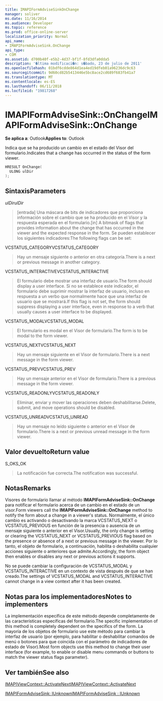 ```yaml
---
title: IMAPIFormAdviseSinkOnChange
manager: soliver
ms.date: 11/16/2014
ms.audience: Developer
ms.topic: reference
ms.prod: office-online-server
localization_priority: Normal
api_name:
- IMAPIFormAdviseSink.OnChange
api_type:
- COM
ms.assetid: d700b40f-e5b2-4d37-bf1f-8fd3dfa0dda5
description: '�ltima modificaci�n: s�bado, 23 de julio de 2011'
ms.openlocfilehash: 01bdf6cdde864d1ea4ed19dfeb01a96236dc9c63
ms.sourcegitcommit: 9d60cd82b5413446e5bc8ace2cd689f683fb41a7
ms.translationtype: MT
ms.contentlocale: es-ES
ms.lasthandoff: 06/11/2018
ms.locfileid: "19817268"
---
```

# <a name="imapiformadvisesinkonchange"></a><span data-ttu-id="57c0c-103">IMAPIFormAdviseSink::OnChange</span><span class="sxs-lookup"><span data-stu-id="57c0c-103">IMAPIFormAdviseSink::OnChange</span></span>

  
  
<span data-ttu-id="57c0c-104">**Se aplica a**: Outlook</span><span class="sxs-lookup"><span data-stu-id="57c0c-104">**Applies to**: Outlook</span></span> 
  
<span data-ttu-id="57c0c-105">Indica que se ha producido un cambio en el estado del Visor del formulario.</span><span class="sxs-lookup"><span data-stu-id="57c0c-105">Indicates that a change has occurred in the status of the form viewer.</span></span> 
  
```cpp
HRESULT OnChange(
  ULONG ulDir
);
```

## <a name="parameters"></a><span data-ttu-id="57c0c-106">Sintaxis</span><span class="sxs-lookup"><span data-stu-id="57c0c-106">Parameters</span></span>

 <span data-ttu-id="57c0c-107">_ulDir_</span><span class="sxs-lookup"><span data-stu-id="57c0c-107">_ulDir_</span></span>
  
> <span data-ttu-id="57c0c-108">[entrada] Una máscara de bits de indicadores que proporciona información sobre el cambio que se ha producido en el Visor y la respuesta esperada en el formulario.</span><span class="sxs-lookup"><span data-stu-id="57c0c-108">[in] A bitmask of flags that provides information about the change that has occurred in the viewer and the expected response in the form.</span></span> <span data-ttu-id="57c0c-109">Se pueden establecer los siguientes indicadores:</span><span class="sxs-lookup"><span data-stu-id="57c0c-109">The following flags can be set:</span></span>
    
<span data-ttu-id="57c0c-110">VCSTATUS_CATEGORY</span><span class="sxs-lookup"><span data-stu-id="57c0c-110">VCSTATUS_CATEGORY</span></span> 
  
> <span data-ttu-id="57c0c-111">Hay un mensaje siguiente o anterior en otra categoría.</span><span class="sxs-lookup"><span data-stu-id="57c0c-111">There is a next or previous message in another category.</span></span> 
    
<span data-ttu-id="57c0c-112">VCSTATUS_INTERACTIVE</span><span class="sxs-lookup"><span data-stu-id="57c0c-112">VCSTATUS_INTERACTIVE</span></span> 
  
> <span data-ttu-id="57c0c-113">El formulario debe mostrar una interfaz de usuario.</span><span class="sxs-lookup"><span data-stu-id="57c0c-113">The form should display a user interface.</span></span> <span data-ttu-id="57c0c-114">Si no se establece este indicador, el formulario debe suprimir mostrar la interfaz de usuario, incluso en respuesta a un verbo que normalmente hace que una interfaz de usuario que se mostrará.</span><span class="sxs-lookup"><span data-stu-id="57c0c-114">If this flag is not set, the form should suppress displaying a user interface, even in response to a verb that usually causes a user interface to be displayed.</span></span> 
    
<span data-ttu-id="57c0c-115">VCSTATUS_MODAL</span><span class="sxs-lookup"><span data-stu-id="57c0c-115">VCSTATUS_MODAL</span></span> 
  
> <span data-ttu-id="57c0c-116">El formulario es modal en el Visor de formulario.</span><span class="sxs-lookup"><span data-stu-id="57c0c-116">The form is to be modal to the form viewer.</span></span> 
    
<span data-ttu-id="57c0c-117">VCSTATUS_NEXT</span><span class="sxs-lookup"><span data-stu-id="57c0c-117">VCSTATUS_NEXT</span></span> 
  
> <span data-ttu-id="57c0c-118">Hay un mensaje siguiente en el Visor de formulario.</span><span class="sxs-lookup"><span data-stu-id="57c0c-118">There is a next message in the form viewer.</span></span> 
    
<span data-ttu-id="57c0c-119">VCSTATUS_PREV</span><span class="sxs-lookup"><span data-stu-id="57c0c-119">VCSTATUS_PREV</span></span> 
  
> <span data-ttu-id="57c0c-120">Hay un mensaje anterior en el Visor de formulario.</span><span class="sxs-lookup"><span data-stu-id="57c0c-120">There is a previous message in the form viewer.</span></span> 
    
<span data-ttu-id="57c0c-121">VCSTATUS_READONLY</span><span class="sxs-lookup"><span data-stu-id="57c0c-121">VCSTATUS_READONLY</span></span> 
  
> <span data-ttu-id="57c0c-122">Eliminar, enviar y mover las operaciones deben deshabilitarse.</span><span class="sxs-lookup"><span data-stu-id="57c0c-122">Delete, submit, and move operations should be disabled.</span></span> 
    
<span data-ttu-id="57c0c-123">VCSTATUS_UNREAD</span><span class="sxs-lookup"><span data-stu-id="57c0c-123">VCSTATUS_UNREAD</span></span> 
  
> <span data-ttu-id="57c0c-124">Hay un mensaje no leído siguiente o anterior en el Visor de formulario.</span><span class="sxs-lookup"><span data-stu-id="57c0c-124">There is a next or previous unread message in the form viewer.</span></span>
    
## <a name="return-value"></a><span data-ttu-id="57c0c-125">Valor devuelto</span><span class="sxs-lookup"><span data-stu-id="57c0c-125">Return value</span></span>

<span data-ttu-id="57c0c-126">S_OK</span><span class="sxs-lookup"><span data-stu-id="57c0c-126">S_OK</span></span> 
  
> <span data-ttu-id="57c0c-127">La notificación fue correcta.</span><span class="sxs-lookup"><span data-stu-id="57c0c-127">The notification was successful.</span></span>
    
## <a name="remarks"></a><span data-ttu-id="57c0c-128">Notas</span><span class="sxs-lookup"><span data-stu-id="57c0c-128">Remarks</span></span>

<span data-ttu-id="57c0c-129">Visores de formulario llamar al método **IMAPIFormAdviseSink::OnChange** para notificar el formulario acerca de un cambio en el estado de un visor.</span><span class="sxs-lookup"><span data-stu-id="57c0c-129">Form viewers call the **IMAPIFormAdviseSink::OnChange** method to notify the form about a change in a viewer's status.</span></span> <span data-ttu-id="57c0c-130">Normalmente, el único cambio es activando o desactivando la marca VCSTATUS_NEXT o VCSTATUS_PREVIOUS en función de la presencia o ausencia de un mensaje siguiente o anterior en el Visor.</span><span class="sxs-lookup"><span data-stu-id="57c0c-130">Usually, the only change is setting or clearing the VCSTATUS_NEXT or VCSTATUS_PREVIOUS flag based on the presence or absence of a next or previous message in the viewer.</span></span> <span data-ttu-id="57c0c-131">Por lo tanto, el objeto de formulario, a continuación, habilita o deshabilita cualquier acciones siguiente o anteriores que admite.</span><span class="sxs-lookup"><span data-stu-id="57c0c-131">Accordingly, the form object then enables or disables any next or previous actions it supports.</span></span> 
  
<span data-ttu-id="57c0c-132">No se puede cambiar la configuración de VCSTATUS_MODAL y VCSTATUS_INTERACTIVE en un contexto de vista después de que se han creado.</span><span class="sxs-lookup"><span data-stu-id="57c0c-132">The settings of VCSTATUS_MODAL and VCSTATUS_INTERACTIVE cannot change in a view context after it has been created.</span></span>
  
## <a name="notes-to-implementers"></a><span data-ttu-id="57c0c-133">Notas para los implementadores</span><span class="sxs-lookup"><span data-stu-id="57c0c-133">Notes to implementers</span></span>

<span data-ttu-id="57c0c-134">La implementación específica de este método depende completamente de las características específicas del formulario.</span><span class="sxs-lookup"><span data-stu-id="57c0c-134">The specific implementation of this method is completely dependent on the specifics of the form.</span></span> <span data-ttu-id="57c0c-135">La mayoría de los objetos de formulario use este método para cambiar la interfaz de usuario (por ejemplo, para habilitar o deshabilitar comandos de menú o botones para que coincida con el parámetro de indicadores de estado de Visor).</span><span class="sxs-lookup"><span data-stu-id="57c0c-135">Most form objects use this method to change their user interface (for example, to enable or disable menu commands or buttons to match the viewer status flags parameter).</span></span>
  
## <a name="see-also"></a><span data-ttu-id="57c0c-136">Ver también</span><span class="sxs-lookup"><span data-stu-id="57c0c-136">See also</span></span>



[<span data-ttu-id="57c0c-137">IMAPIViewContext::ActivateNext</span><span class="sxs-lookup"><span data-stu-id="57c0c-137">IMAPIViewContext::ActivateNext</span></span>](imapiviewcontext-activatenext.md)
  
[<span data-ttu-id="57c0c-138">IMAPIFormAdviseSink: IUnknown</span><span class="sxs-lookup"><span data-stu-id="57c0c-138">IMAPIFormAdviseSink : IUnknown</span></span>](imapiformadvisesinkiunknown.md)

